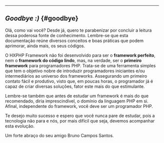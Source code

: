 ----
## *Goodbye :)* {#goodbye}

Olá, como vai você? Desde já, quero te parabenizar por concluir a leitura dessa poderosa fonte de conhecimento. Lembre-se que esta documentação reúne diversos conceitos e boas práticas que podem aprimorar, ainda mais, os seus códigos.

O HXPHP Framework não foi desenvolvido para ser o **framework perfeito**, nem o **framework do código lindo**, mas, na verdade, ser o **primeiro framework** para programadores PHP. Trata-se de uma ferramenta simples que tem o objetivo nobre de introduzir programadores iniciantes e/ou intermediários ao universo dos frameworks. Assegurando um primeiro contato fácil e produtivo, visto que, em poucas horas, o programador já é capaz de criar diversas soluções, fator este mais do que estimulante.

Lembre-se também que antes de estudar um framework é mais do que recomendado, diria imprescindível, o domínio da linguagem PHP em si. Afinal, independente do framework, você deve ser um programador PHP.

Te desejo muito sucesso e espero que você nunca pare de estudar, pois a tecnologia não para e nós, por mais difícil que seja, devemos acompanhar esta evolução.

Um forte abraço do seu amigo Bruno Campos Santos.